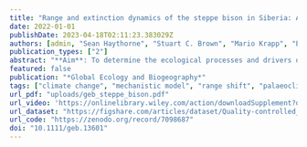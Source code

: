 ```yaml
---
title: "Range and extinction dynamics of the steppe bison in Siberia: A pattern-oriented modelling approach"
date: 2022-01-01
publishDate: 2023-04-18T02:11:23.383029Z
authors: [admin, "Sean Haythorne", "Stuart C. Brown", "Mario Krapp", "Edward Armstrong", "Barry W. Brook", "Carsten Rahbek", "Damien A. Fordham"]
publication_types: ["2"]
abstract: "**Aim**: To determine the ecological processes and drivers of range collapse, population decline and eventual extinction of the steppe bison in Eurasia. **Location**: Siberia. Time period Pleistocene and Holocene. Major taxa studied Steppe bison (Bison priscus). **Methods**: We configured 110,000 spatially explicit population models (SEPMs) of climate–human–steppe bison interactions in Siberia, which we ran at generational time steps from 50,000 years before present. We used pattern-oriented modelling (POM) and fossil-based inferences of distribution and demographic change of steppe bison to identify which SEPMs adequately simulated important interactions between ecological processes and biological threats. These “best models” were then used to disentangle the mechanisms that were integral in the population decline and later extinction of the steppe bison in its last stronghold in Eurasia. **Results**: Our continuous reconstructions of the range and extinction dynamics of steppe bison were able to reconcile inferences of spatio-temporal occurrence and the timing and location of extinction in Siberia based on hundreds of radiocarbon-dated steppe bison fossils. We showed that simulating the ecological pathway to extinction for steppe bison in Siberia in the early Holocene required very specific ecological niche constraints, demographic processes and a constrained synergy of climate and human hunting dynamics during the Pleistocene–Holocene transition. **Main conclusions**: Ecological processes and drivers that caused ancient population declines of species can be reconstructed at high spatio-temporal resolutions using SEPMs and POM. Using this approach, we found that climatic change and hunting by humans are likely to have interacted with key ecological processes to cause the extinction of the steppe bison in its last refuge in Eurasia."
featured: false
publication: "*Global Ecology and Biogeography*"
tags: ["climate change", "mechanistic model", "range shift", "palaeoclimate", "metapopulation", "extinction dynamics", "synergistic threats", "distribution", "spatially explicit population model", "steppe bison"]
url_pdf: "uploads/geb_steppe_bison.pdf"
url_video: 'https://onlinelibrary.wiley.com/action/downloadSupplement?doi=10.1111%2Fgeb.13601&file=geb13601-sup-0003-MovieS1.avi'
url_dataset: "https://figshare.com/articles/dataset/Quality-controlled_carbon-14_dates_of_steppe_bison_Bison_priscus_fossils/17059592"
url_code: "https://zenodo.org/record/7098687"
doi: "10.1111/geb.13601"
---
```



